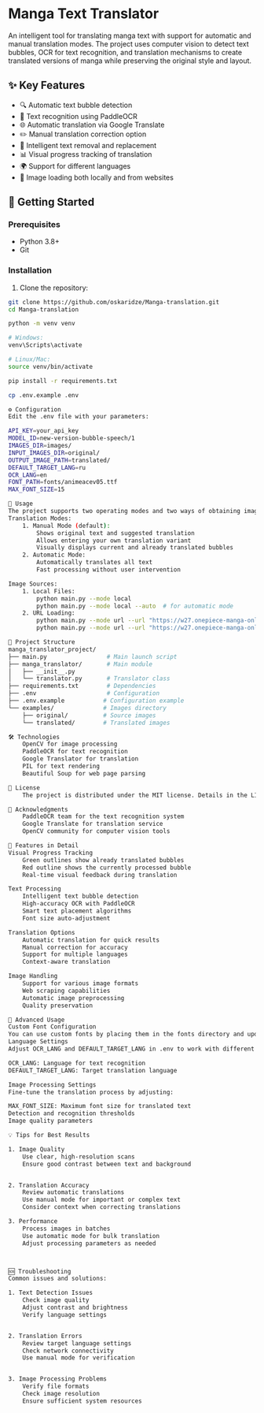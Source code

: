 # Manga Text Translator

An intelligent tool for translating manga text with support for automatic and manual translation modes. The project uses computer vision to detect text bubbles, OCR for text recognition, and translation mechanisms to create translated versions of manga while preserving the original style and layout.

## ✨ Key Features

- 🔍 Automatic text bubble detection
- 📝 Text recognition using PaddleOCR
- 🌐 Automatic translation via Google Translate
- ✏️ Manual translation correction option
- 🎨 Intelligent text removal and replacement
- 📊 Visual progress tracking of translation
- 🌍 Support for different languages
- 🔄 Image loading both locally and from websites

## 🚀 Getting Started

### Prerequisites

- Python 3.8+
- Git

### Installation

1. Clone the repository:
```bash
git clone https://github.com/oskaridze/Manga-translation.git
cd Manga-translation

python -m venv venv

# Windows:
venv\Scripts\activate

# Linux/Mac:
source venv/bin/activate

pip install -r requirements.txt

cp .env.example .env

⚙️ Configuration
Edit the .env file with your parameters:

API_KEY=your_api_key
MODEL_ID=new-version-bubble-speech/1
IMAGES_DIR=images/
INPUT_IMAGES_DIR=original/
OUTPUT_IMAGE_PATH=translated/
DEFAULT_TARGET_LANG=ru
OCR_LANG=en
FONT_PATH=fonts/animeacev05.ttf
MAX_FONT_SIZE=15

📖 Usage
The project supports two operating modes and two ways of obtaining images:
Translation Modes:
    1. Manual Mode (default):
        Shows original text and suggested translation
        Allows entering your own translation variant
        Visually displays current and already translated bubbles
    2. Automatic Mode:
        Automatically translates all text
        Fast processing without user intervention

Image Sources:
    1. Local Files:
        python main.py --mode local
        python main.py --mode local --auto  # for automatic mode
    2. URL Loading:
        python main.py --mode url --url "https://w27.onepiece-manga-online.net/"
        python main.py --mode url --url "https://w27.onepiece-manga-online.net/" --auto

📁 Project Structure
manga_translator_project/
├── main.py                 # Main launch script
├── manga_translator/       # Main module
│   ├── __init__.py
│   └── translator.py       # Translator class
├── requirements.txt        # Dependencies
├── .env                    # Configuration
├── .env.example           # Configuration example
└── examples/              # Images directory
    ├── original/          # Source images
    └── translated/        # Translated images

🛠️ Technologies
    OpenCV for image processing
    PaddleOCR for text recognition
    Google Translator for translation
    PIL for text rendering
    Beautiful Soup for web page parsing

📝 License
    The project is distributed under the MIT license. Details in the LICENSE file.

🙏 Acknowledgments
    PaddleOCR team for the text recognition system
    Google Translate for translation service
    OpenCV community for computer vision tools

🎯 Features in Detail
Visual Progress Tracking
    Green outlines show already translated bubbles
    Red outline shows the currently processed bubble
    Real-time visual feedback during translation

Text Processing
    Intelligent text bubble detection
    High-accuracy OCR with PaddleOCR
    Smart text placement algorithms
    Font size auto-adjustment

Translation Options
    Automatic translation for quick results
    Manual correction for accuracy
    Support for multiple languages
    Context-aware translation

Image Handling
    Support for various image formats
    Web scraping capabilities
    Automatic image preprocessing
    Quality preservation

🔧 Advanced Usage
Custom Font Configuration
You can use custom fonts by placing them in the fonts directory and updating the FONT_PATH in your .env file.
Language Settings
Adjust OCR_LANG and DEFAULT_TARGET_LANG in .env to work with different languages:

OCR_LANG: Language for text recognition
DEFAULT_TARGET_LANG: Target translation language

Image Processing Settings
Fine-tune the translation process by adjusting:

MAX_FONT_SIZE: Maximum font size for translated text
Detection and recognition thresholds
Image quality parameters

💡 Tips for Best Results

1. Image Quality
    Use clear, high-resolution scans
    Ensure good contrast between text and background


2. Translation Accuracy
    Review automatic translations
    Use manual mode for important or complex text
    Consider context when correcting translations

3. Performance
    Process images in batches
    Use automatic mode for bulk translation
    Adjust processing parameters as needed



🆘 Troubleshooting
Common issues and solutions:

1. Text Detection Issues
    Check image quality
    Adjust contrast and brightness
    Verify language settings


2. Translation Errors
    Review target language settings
    Check network connectivity
    Use manual mode for verification


3. Image Processing Problems
    Verify file formats
    Check image resolution
    Ensure sufficient system resources